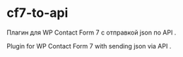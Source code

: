 # cf7-to-api

Плагин для WP Contact Form 7 с отправкой json по API .

Plugin for WP Contact Form 7 with sending json via API .

